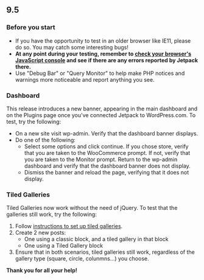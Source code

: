 ## 9.5

### Before you start

- If you have the opportunity to test in an older browser like IE11, please do so. You may catch some interesting bugs!
- **At any point during your testing, remember to [check your browser's JavaScript console](https://codex.wordpress.org/Using_Your_Browser_to_Diagnose_JavaScript_Errors#Step_3:_Diagnosis) and see if there are any errors reported by Jetpack there.**
- Use "Debug Bar" or "Query Monitor" to help make PHP notices and warnings more noticeable and report anything you see.

### Dashboard

This release introduces a new banner, appearing in the main dashboard and on the Plugins page once you've connected Jetpack to WordPress.com. To test, try the following:

* On a new site visit wp-admin. Verify that the dashboard banner displays.
* Do one of the following:
    * Select some options and click continue. If you chose store, verify that you are taken to the WooCommerce prompt. If not, verify that you are taken to the Monitor prompt. Return to the wp-admin dashboard and verify that the dashboard banner does not display.
    * Dismiss the banner and reload the page, verifying that it does not display.

### Tiled Galleries

Tiled Galleries now work without the need of jQuery. To test that the galleries still work, try the following:

1. Follow [instructions to set up tiled galleries](https://jetpack.com/support/tiled-galleries/).
2. Create 2 new posts:
    - One using a classic block, and a tiled gallery in that block
    - One using a Tiled Gallery block
3. Ensure that in both scenarios, tiled galleries still work, regardless of the gallery type (square, circle, colunmns...) you choose.

**Thank you for all your help!**
